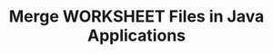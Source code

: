 ---
############################# Static ############################
layout: "autogen"
draft: false
path: "merger/java/worksheet/"
otherformats: PDF BMP CSV DOC DOCM DOCX DOT DOTM DOTX EPUB Excel HTML Image MHT MHTML ODP ODS ODT OTP OTT PDF PNG POTM POTX PPS PPSM PPSX PPT PPTM PPTX PS RTF TEX TIF TIFF TSV TXT VDX Visio VSDM VSDX VSSX VSSM VSTM VSTX VSX VTX Web Word XLAM XLS XLSB XLSM XLSX XLT XLTM XLTX XPS 

############################# Head ############################
head_title: "Merge WORKSHEET Files via Java & J2SE Documents Merger API"
head_description: "Merge multiple WORKSHEET files into a single file using Java documents merger API with all data, style and formatting as the source documents."

############################# Header ############################
title: "Merge WORKSHEET Files in Java Applications"
description: "Merge multiple WORKSHEET files into a single file using Java documents merger API. Merge selected pages or page ranges from various source documents into a single resultant document with all data, style and formatting as the source documents."

############################# SubMenu ############################
submenu:
    enable: true

############################# About ############################
about:
    enable: true
    title: "GroupDocs.Merger for Java API"
    content: |
        GroupDocs.Merger for Java library offers a simple solution to safely merge & split between a wide range of document formats including PDF, Microsoft Office (Word, Excel, PowerPoint, OneNote), OpenDocument, HTML, images and many others within .NET applications. By adding just a few lines of the code, perform several document operations such as move, remove, rotate, swap, extract or change the orientation of pages within the documents. The documents merging API also supports previewing document pages as an image to analyse the document structure, formatting and content on the page.
        
        GroupDocs.Merger APIs are well supported on all major operating systems and Java versions including J2SE 7.0 (1.7), J2SE 8.0 (1.8) and Java 10.

############################# Steps ############################
steps:
    enable: true
    title_left: "Merge Two or More WORKSHEET Files in Java"
    content_left: |
        [GroupDocs.Merger](https://products.groupdocs.com/merger/java/) makes it easy for Java developers to merge multiple WORKSHEET files by implementing a few easy steps.

        *   Create an instance of **Merger** class and load WORKSHEET file.
        *   Call **Join** method of **Merger** class instance and load another WORKSHEET file.
        *   Call **Save** method of **Merger** class instance to save the merged document.
        
    title_right: "System Requirements"
    content_right: |
        Before executing the code example below, please make sure that you have the following prerequisites installed on your system.

        *   Operating Systems: Microsoft Windows, Linux, MacOS
        *   Development Environments: NetBeans, IntelliJ IDEA, Eclipse
        *   Frameworks: Java 7 (1.7) and above
        *   Download the latest version of GroupDocs.Merger for Java from [Maven](https://repository.groupdocs.com/webapp/#/artifacts/browse/tree/General/repo/com/groupdocs/groupdocs-merger)
        
    code: |
        ```cs
        // Merge WORKSHEET files using GroupDocs.Merger API
        // Instantiate Merger with input WORKSHEET document
        Merger merger = new Merger("input_1.worksheet"))
          {
            // Call Join method of Merger class instance and pass second source document path
            merger.Join("input_2.worksheet");
            
            // Call Save method of Merger class instance to save merged document
            merger.Save("merged-file.worksheet");
          }
        ```
        

demos:
    enable: true
        

about_formats:
    enable: true


more_formats:
    enable: true


back_to_top:
    enable: true
---